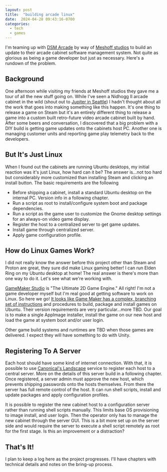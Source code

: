 ```yaml
---
layout: post
title:  "building arcade linux"
date:  2024-04-28 09:43:16-0700
categories:
  - tech
  - games
---
```


I'm teaming up with [DSM Arcade](https://dsmarcade.com/) by way of [Meshoff studios](https://messhof.com/) to build an update to their arcade cabinet software management system. Not quite as glorious as being a game developer but just as necessary. Here's a rundown of the problem.

## Background

One afternoon while visiting my friends at Meshoff studios they gave me a tour of all the new stuff going on. While I've seen a Nidhogg II arcade cabinet in the wild (shout out to [Jupiter in Seattle](https://www.jupiterbarseattle.com/)) I hadn't thought about all the work that goes into making something like this happen. It's one thing to release a game on Steam but it's an entirely different thing to release a game into a custom built retro-future video arcade cabinet built by hand. After some beers and conversation, I discovered that a big problem with a DIY build is getting game updates onto the cabinets host PC. Another one is managing customer units and reporting game play telemetry back to the developers.

## But It's Just Linux

When I found out the cabinets are running Ubuntu desktops, my initial reaction was it's just Linux, how hard can it be? The answer is...not too hard but considerably more customized than installing Steam and clicking an install button. The basic requirements are the following

* Before shipping a cabinet, install a standard Ubuntu desktop on the internal PC. Version info in a following chapter.
* Run a script as root to install/configure system boot and package dependencies.
* Run a script as the game user to customize the Gnome desktop settings for an always-on video game display.
* Register the host to a centralized server to get game updates.
* Install game through centralized server.
* Apply game configuration profile.

## How do Linux Games Work?

I did not really know the answer before this project other than Steam and Proton are great, they sure did make Linux gaming better! I can run Elden Ring on my Ubuntu desktop at home! The real answer is there's more than one way to do it. Let's see what we're working with.

[GameMaker Studio](https://gamemaker.io/en) is "The Ultimate 2D Game Engine." All right! I'm not a game developer myself but I'm real good at getting software to work on Linux. So here we go! [It looks like Game Maker has a complex, branching set of instructions](https://help.gamemaker.io/hc/en-us/articles/235186168-Setting-Up-For-Ubuntu) and procedures to build, package and install games on Ubuntu. Their version requirements are very particular...more TBD. Our goal is to make a single AppImage installer, install the game on our new host and load the game at system boot and/or user login.

Other game build systems and runtimes are TBD when those games are delivered. I expect they will have something to do with Unity.

## Registering To A Server

Each host should have some kind of internet connection. With that, it is possible to use [Canonical's Landscape](https://ubuntu.com/landscape) service to register each host to a central server. More on the details of this server build in a following chapter. Once registered, a server admin must approve the new host, which prevents shipping passwords onto the hosts themselves. From there the server has full remote control of the host. It can run shell scripts, install and update packages and apply configuration profiles.

It is possible to register the new cabinet host to a configuration server rather than running shell scripts manually. This limits base OS provisioning to image install, and user login. Then the operator only has to manage the new cabinet through the server GUI. This is a bit more set up on the server side and would require the server to execute a shell script remotely as root for the first stage. Is this an improvement or a distraction?

## That's It!

I plan to keep a log here as the project progresses. I'll have chapters with technical details and notes on the bring-up process.
